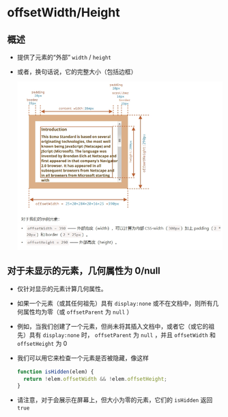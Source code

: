 # offsetWidth/Height

## 概述

+ 提供了元素的“外部” `width` / `height`
+ 或者，换句话说，它的完整大小（包括边框）

  ![alt text](images/offsetWidth与Height.png)

## 对于未显示的元素，几何属性为 0/null

+ 仅针对显示的元素计算几何属性。

+ 如果一个元素（或其任何祖先）具有 `display:none` 或不在文档中，则所有几何属性均为零（或 `offsetParent` 为 `null` ）

+ 例如，当我们创建了一个元素，但尚未将其插入文档中，或者它（或它的祖先）具有 `display:none` 时， `offsetParent` 为 `null` ，并且 `offsetWidth` 和 `offsetHeight` 为 0

+ 我们可以用它来检查一个元素是否被隐藏，像这样

  ```js
  function isHidden(elem) {
    return !elem.offsetWidth && !elem.offsetHeight;
  }
  ```

+ 请注意，对于会展示在屏幕上，但大小为零的元素，它们的 `isHidden` 返回 `true`
